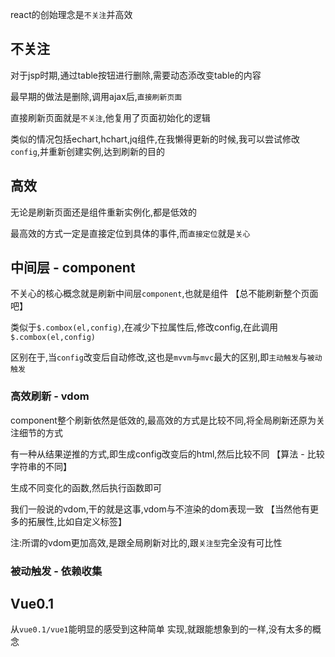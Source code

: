react的创始理念是`不关注`并高效

## 不关注
对于jsp时期,通过table按钮进行删除,需要动态添改变table的内容

最早期的做法是删除,调用ajax后,`直接刷新页面`

直接刷新页面就是`不关注`,他复用了页面初始化的逻辑

类似的情况包括echart,hchart,jq组件,在我懒得更新的时候,我可以尝试修改`config`,并重新创建实例,达到刷新的目的

## 高效
无论是刷新页面还是组件重新实例化,都是低效的

最高效的方式一定是直接定位到具体的事件,而`直接定位`就是`关心`

## 中间层 - component
不关心的核心概念就是刷新中间层`component`,也就是组件 【总不能刷新整个页面吧】

类似于`$.combox(el,config)`,在减少下拉属性后,修改config,在此调用`$.combox(el,config)`

区别在于,当`config`改变后自动修改,这也是`mvvm`与`mvc`最大的区别,即`主动触发`与`被动触发`

### 高效刷新 - vdom
component整个刷新依然是低效的,最高效的方式是比较不同,将全局刷新还原为关注细节的方式

有一种从结果逆推的方式,即生成config改变后的html,然后比较不同 【算法 - 比较字符串的不同】

生成不同变化的函数,然后执行函数即可

我们一般说的vdom,干的就是这事,vdom与不渲染的dom表现一致 【当然他有更多的拓展性,比如自定义标签】

注:所谓的vdom更加高效,是跟全局刷新对比的,跟`关注型`完全没有可比性

### 被动触发 - 依赖收集


## Vue0.1
从`vue0.1/vue1`能明显的感受到这种简单
实现,就跟能想象到的一样,没有太多的概念

